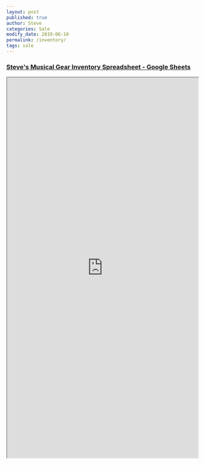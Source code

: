 ```yaml
---
layout: post
published: true
author: Steve
categories: Sale
modify_date: 2019-06-10 
permalink: /inventory/
tags: sale
---
```

### [Steve's Musical Gear Inventory Spreadsheet - Google Sheets](https://docs.google.com/spreadsheets/d/1WnyGeQ3Zh1zCdCykqjxP7eMWxxOVyRzB-vpHHXC08gk/edit#gid=0)

<style>
.responsive-wrap iframe{ max-width: 100%;}
</style>
<div class="responsive-wrap">
<!-- this is the embed code provided by Google -->
<iframe src="https://docs.google.com/spreadsheets/d/e/2PACX-1vS4yU20QdMgLdYsC6qLXhJ5Vw1W8x7CP0NL3zUMh0kyZQoiOCTo0FHfhuxPkNj66309jBu7E9JzGZ3I/pubhtml?widget=true&amp;headers=false" 
         style="
          width: 1000px;
          height: 1004px;
">
</iframe> 
<!-- Google embed ends -->
</div>
